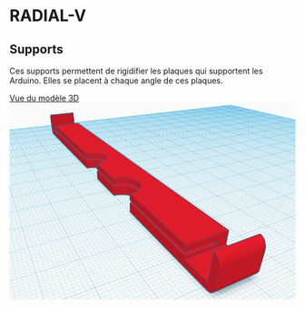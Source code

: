 # RADIAL-V
## Supports

Ces supports permettent de rigidifier les plaques qui supportent les Arduino.
Elles se placent à chaque angle de ces plaques.

[Vue du modèle 3D](files/Radial-V%20Angles%20%28barre%20ARD1%29.stl)
![Exemple](images/Radial-V%20Angles%20%28barre%20ARD1%29.png)
